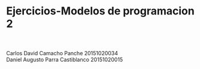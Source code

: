 # Ejercicios-Modelos de programacion 2
<br>
<br>Carlos David Camacho Panche 20151020034
<br>Daniel Augusto Parra Castiblanco 20151020015
